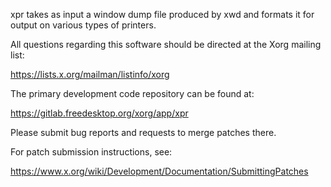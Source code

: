 xpr takes as input a window dump file produced by xwd
and formats it for output on various types of printers.

All questions regarding this software should be directed at the
Xorg mailing list:

  https://lists.x.org/mailman/listinfo/xorg

The primary development code repository can be found at:

  https://gitlab.freedesktop.org/xorg/app/xpr

Please submit bug reports and requests to merge patches there.

For patch submission instructions, see:

  https://www.x.org/wiki/Development/Documentation/SubmittingPatches

